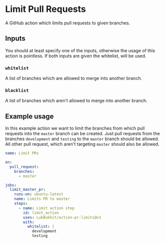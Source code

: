 # Limit Pull Requests
A GitHub action which limits pull requests to given branches.

## Inputs

You should at least specify one of the inputs, otherwise the usage of this action is pointless.
If both inputs are given the whitelist, will be used.

### `whitelist`
A list of branches which are allowed to merge into another branch.

### `blacklist`
A list of branches which aren't allowed to merge into another branch.


## Example usage
In this example action we want to limit the branches from which pull requests into the `master` branch can be created.
Just pull requests from the branches `development` and `testing` to the `master` branch should be allowed.  
All other pull request, which aren't targeting `master` should also be allowed.

```yaml
name: Limit PRs

on:
  pull_request:
    branches:
      - master

jobs:
  limit_master_pr:
    runs-on: ubuntu-latest
    name: Limits PR to master
    steps:
      - name: Limit action step
        id: limit_action
        uses: LukBukkit/action-pr-limits@v1
        with:
          whitelist: |
            development
            testing
```